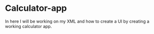 # Calculator-app
In here I will be working on my XML and how to create a UI by creating a working calculator app.
